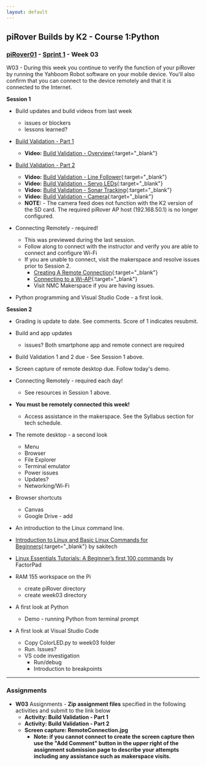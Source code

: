 ```yaml
---
layout: default
---
```

## piRover Builds by K2 - Course 1:Python

### [piRover01](../../) - [Sprint 1](../) - Week 03

W03 - During this week you continue to verify the function of your piRover by running the Yahboom Robot software on your mobile device. You'll also confirm that you can connect to the device remotely and that it is connected to the Internet.

**Session 1**

- Build updates and build videos from last week
  - issues or blockers
  - lessons learned?

- [Build Validation - Part 1](../../lessons/13/BuildValidationPart1.docx)

  - **Video:** [Build Validation - Overview](https://youtu.be/RanVP2aGpzg){:target="_blank"}

- [Build Validation - Part 2](../../lessons/13/BuildValidationPart2.docx)
  - **Video:** [Build Validation - Line Follower](https://youtu.be/k2n6r7ibBpA){:target="_blank"}
  - **Video:** [Build Validation - Servo LEDs](https://youtu.be/Qzsm5Gdbr1w){:target="_blank"}
  - **Video:** [Build Validation - Sonar Tracking](https://youtu.be/oyVOCAg20fM){:target="_blank"}
  - **Video:** [Build Validation - Camera](https://youtu.be/4QIFle79sMI){:target="_blank"}
  - **NOTE:** - The camera feed does not function with the K2 version of the SD card. The required piRover AP host (192.168.50.1) is no longer configured.


- Connecting Remotely - required!
  - This was previewed during the last session. 
  - Follow along to connect with the instructor and verify you are able to connect and configure Wi-Fi
  - If you are unable to connect, visit the makerspace and resolve issues prior to Session 2.
    - [Creating A Remote Connection](https://k2controls.github.io/RAMcommon/remote_desktop/CreatingARemoteConnection.pdf){:target="_blank"}
    - [Connecting to a Wi-AP](https://k2controls.github.io/RAMcommon/wifi/){:target="_blank"}
    - Visit NMC Makerspace if you are having issues.

- Python programming and Visual Studio Code - a first look. 


**Session 2**

- Grading is update to date. See comments. Score of 1 indicates resubmit.

- Build and app updates
  - issues? Both smartphone app and remote connect are required

- Build Validation 1 and 2 due - See Session 1 above.
- Screen capture of remote desktop due. Follow today's demo.

- Connecting Remotely - required each day!
  - See resources in Session 1 above.

 - **You must be remotely connected this week!**
    - Access assistance in the makerspace. See the Syllabus section for tech schedule.

- The remote desktop - a second look
  - Menu
  - Browser
  - File Explorer
  - Terminal emulator
  - Power issues
  - Updates?
  - Networking/Wi-Fi

- Browser shortcuts
  - Canvas
  - Google Drive - add

- An introduction to the Linux command line.
 - [Introduction to Linux and Basic Linux Commands for Beginners](https://www.youtube.com/watch?v=IVquJh3DXUA&ab_channel=sakitech){:target="_blank"}  by sakitech
  - [Linux Essentials Tutorials: A Beginner’s first 100 commands](https://factorpad.com/tech/linux-essentials/index.html) by FactorPad

- RAM 155 workspace on the Pi
  - create piRover directory
  - create week03 directory

- A first look at Python
  - Demo - running Python from terminal prompt

- A first look at Visual Studio Code
  - Copy ColorLED.py to week03 folder
  - Run. Issues?
  - VS code investigation
    - Run/debug
    - Introduction to breakpoints    


---

### Assignments
- **W03** Assignments - **Zip assignment files** specified in the following activities and submit to the link below
    - **Activity: Build Validation - Part 1**
    - **Activity: Build Validation - Part 2**
    - **Screen capture: RemoteConnection.jpg**
      - **Note: if you cannot connect to create the screen capture then use the "Add Comment" button in the upper right of the assignment submission page to describe your attempts including any assistance such as makerspace visits.**
